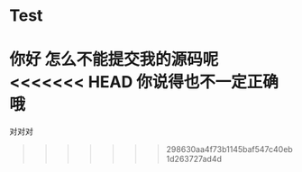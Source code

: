 # Test
你好
怎么不能提交我的源码呢
<<<<<<< HEAD
你说得也不一定正确哦
=======
对对对
>>>>>>> 298630aa4f73b1145baf547c40eb1d263727ad4d
